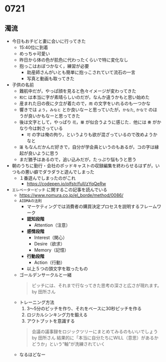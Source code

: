 # 0721

## 濁流

* 今日もおチビと妻に会いに行ってきた
  * 15:40位に到着
  * めっちゃ可愛い
  * 昨日から体の色が肌色に代わったくらいで特に変化なし
  * 抱っこはおぼつかなく，練習が必要
    * 助産師さんがいとも簡単に抱っこされていて流石の一言
    * 写真と動画も取ってきた
* 子供の名前
  * 難航中だが，やっぱ顔を見ると色々イメージが変わってきた
  * `和仁` は本当に字が素晴らしいのだが，なんか違うかもと思い始めた
  * 産まれた日の夜に夕立が着たので，`雨` の文字をいれるのも一つかな
  * 響きでは `よう`，`みなと` とか良いなーと思っていたが，`かなた`, `かなで` のほうが良いかもなーと思ってきた
  * 後は文字として，やっぱり `花`，`華` が似合うように感じた．他には `奏` がかなり今は刺さっている
    * `可` の字は俺の拘り，というよりも欲が混ざっているので改めようかなと
  * `蓮` もなんだかんだ好きで，自分が学会員というのもあるが，コの字は縁起が良いように思う
  * まだ猶予はあるので，追い込みだが，たっぷり悩もうと思う
* 朝のうちに勤行・会社のポッドキャストの収録編集を終わらせるはずが，いつもの悪い癖でダラダラと遊んでしまった
  * １番遊んでしまったのがこれ
    * https://codepen.io/plfstr/full/zYqQeRw
* `エレベーターピッチ` に関するこの記事を読んでいる
  * https://www.nomura.co.jp/el_borde/method/0086/
  * `AIDMAの法則`
    * マーケティングでは消費者の購買決定プロセスを説明するフレームワーク
    * **認知段階**
      * Attention（注意）
    * **感情段階**
      * Interest（関心）
      * Desire（欲求）
      * Memory（記憶）
    * **行動段階**
      * Action（行動）
    * 以上５つの頭文字を取ったもの
  * ゴールデンサークルと一緒
    > ピッチには、それまで行なってきた思考の深さと広さが現れます。　by 田所さん
  * トレーニング方法
    1. 3～5分のピッチを作り、それをベースに30秒ピッチを作る
    2. ロジカルシンキング力を鍛える
    3. アウトプットを意識する
    > 会議の議事録をロジックツリーにまとめてみるのもいいでしょう by 田所さん
    >結果的に「本当に自分たちにWILL（意思）があるかどうか」という“軸”が洗練されていく
  * なるほどなー